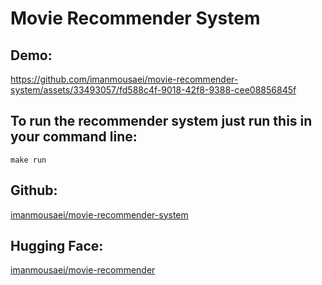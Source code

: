 # Movie Recommender System

## Demo:

https://github.com/imanmousaei/movie-recommender-system/assets/33493057/fd588c4f-9018-42f8-9388-cee08856845f

## To run the recommender system just run this in your command line:
```shell
make run
```

## Github:
[imanmousaei/movie-recommender-system](https://github.com/imanmousaei/movie-recommender-system)

## Hugging Face:
[imanmousaei/movie-recommender](https://huggingface.co/spaces/imanmousaei/movie-recommender/tree/master)
